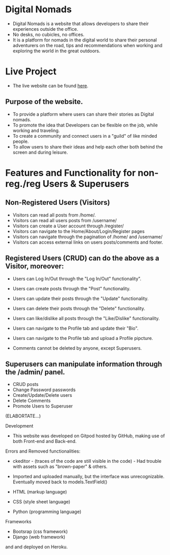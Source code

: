 
# Digital Nomads
- Digital Nomads is a website that allows developers to share their experiences outside the office.
- No desks, no cubicles, no offices.
- It is a platform for nomads in the digital world to share their personal adventurers on the road, tips and recommendations when working and exploring the world in the great outdoors.

# Live Project
- The live website can be found [here](https://digital-nomad.herokuapp.com/).

## Purpose of the website.
- To provide a platform where users can share their stories as Digital nomads.
- To promote the idea that Developers can be flexible on the job, while working and traveling.
- To create a community and connect users in a "guild" of like minded people.
- To allow users to share their ideas and help each other both behind the screen and during leisure.

# Features and Functionality for non-reg./reg Users & Superusers

## Non-Registered Users (Visitors)
- Visitors can read all posts from /home/.
- Visitors can read all users posts from /username/
- Visitors can create a User account through /register/
- Visitors can navigate to the Home/About/Login/Register pages
- Visitors can navigate through the pagination of /home/ and /username/
- Visitors can access external links on users posts/comments and footer.

## Registered Users (CRUD) can do the above as a Visitor, moreover:
- Users can Log In/Out through the "Log In/Out" functionality".
- Users can create posts through the "Post" functionality.
- Users can update their posts through the "Update" functionality.
- Users can delete their posts through the "Delete" functionality.
- Users can like/dislike all posts through the "Like/Dislike" functionality.
- Users can navigate to the Profile tab and update their "Bio".
- Users can navigate to the Profile tab and upload a Profile pipcture.

- Comments cannot be deleted by anyone, except Superusers.

## Superusers can manipulate information through the /admin/ panel.
- CRUD posts
- Change Password passwords
- Create/Update/Delete users
- Delete Comments
- Promote Users to Superuser

(ELABORTATE...)

Development
- This website was developed on Gitpod hosted by GitHub, making use of both Front-end and Back-end.



Errors and Removed functionalities:
- ckeditor - (traces of the code are still visible in the code) - Had trouble with assets such as "brown-paper" & others.
- Imported and uploaded manually, but the interface was unrecognizable. Eventually moved back to models.TextField()

- HTML (markup language)
- CSS (style sheet language)
- Python (programming language)

Frameworks
- Bootsrap (css framework)
- Django (web framework)

and  and deployed on Heroku.

